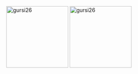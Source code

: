 <div>
  <img src="https://github-readme-stats.vercel.app/api?username=gursi26&show_icons=true&locale=en&theme=dark" style=" height: 165px;" alt="gursi26" />
  <img src="https://github-readme-streak-stats.herokuapp.com/?user=gursi26&theme=dark" style="height: 165px;" alt="gursi26" />
</div>

<!--
**gursi26/gursi26** is a ✨ _special_ ✨ repository because its `README.md` (this file) appears on your GitHub profile.

Here are some ideas to get you started:

- 🔭 I’m currently working on ...
- 🌱 I’m currently learning ...
- 👯 I’m looking to collaborate on ...
- 🤔 I’m looking for help with ...
- 💬 Ask me about ...
- 📫 How to reach me: ...
- 😄 Pronouns: ...
- ⚡ Fun fact: ...
-->
